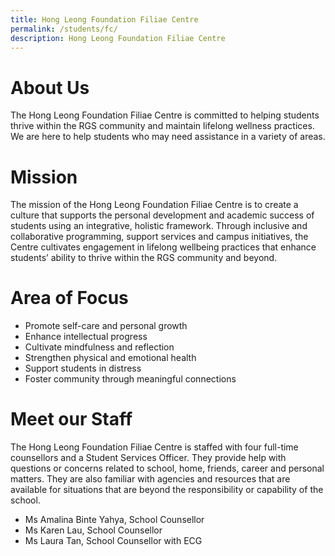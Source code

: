 ```yaml
---
title: Hong Leong Foundation Filiae Centre
permalink: /students/fc/
description: Hong Leong Foundation Filiae Centre
---
```

# About Us
The Hong Leong Foundation Filiae Centre is committed to helping students thrive within the RGS community and maintain lifelong wellness practices. We are here to help students who may need assistance in a variety of areas.

# Mission

The mission of the Hong Leong Foundation Filiae Centre is to create a culture that supports the personal development and academic success of students using an integrative, holistic framework. Through inclusive and collaborative programming, support services and campus initiatives, the Centre cultivates engagement in lifelong wellbeing practices that enhance students’ ability to thrive within the RGS community and beyond.

# Area of Focus
* Promote self-care and personal growth
* Enhance intellectual progress
* Cultivate mindfulness and reflection
* Strengthen physical and emotional health
* Support students in distress
* Foster community through meaningful connections

# Meet our Staff
The Hong Leong Foundation Filiae Centre is staffed with four full-time counsellors and a Student Services Officer. They provide help with questions or concerns related to school, home, friends, career and personal matters. They are also familiar with agencies and resources that are available for situations that are beyond the responsibility or capability of the school.
* Ms Amalina Binte Yahya, School Counsellor  
* Ms Karen Lau, School Counsellor  
*  Ms Laura Tan, School Counsellor with ECG

